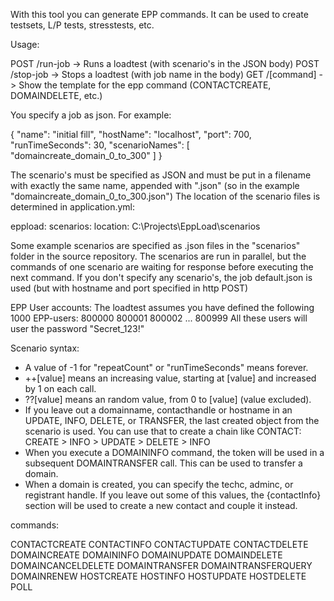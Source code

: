 With this tool you can generate EPP commands.
It can be used to create testsets, L/P tests, stresstests, etc.

Usage:

POST /run-job -> Runs a loadtest (with scenario's in the JSON body)
POST /stop-job -> Stops a loadtest (with job name in the body)
GET /[command] -> Show the template for the epp command (CONTACTCREATE, DOMAINDELETE, etc.)

You specify a job as json. For example:

{
    "name": "initial fill",
	  "hostName": "localhost",
	  "port": 700,
	  "runTimeSeconds": 30,
	  "scenarioNames": [ "domaincreate_domain_0_to_300" ]
}

The scenario's must be specified as JSON and must be put in a filename
with exactly the same name, appended with ".json" (so in the example "domaincreate_domain_0_to_300.json")
The location of the scenario files is determined in application.yml:

eppload:
  scenarios:
    location: C:\Projects\EppLoad\scenarios

Some example scenarios are specified as .json files in the "scenarios" folder in the source repository.
The scenarios are run in parallel, but the commands of one scenario are waiting for response before
executing the next command.
If you don't specify any scenario's, the job default.json is used (but with hostname and port specified in http POST)

EPP User accounts:
The loadtest assumes you have defined the following 1000 EPP-users:
800000 800001 800002 ... 800999
All these users will user the password "Secret_123!"

Scenario syntax:

- A value of -1 for "repeatCount" or "runTimeSeconds" means forever.
- ++[value] means an increasing value, starting at [value] and increased by 1 on each call.
- ??[value] means an random value, from 0 to [value] (value excluded).
- If you leave out a domainname, contacthandle or hostname in an UPDATE, INFO, DELETE, or TRANSFER, the last created object from the scenario is used.
You can use that to create a chain like CONTACT: CREATE > INFO > UPDATE > DELETE > INFO
- When you execute a DOMAININFO command, the token will be used in a subsequent DOMAINTRANSFER call. This can be used to transfer a domain.
- When a domain is created, you can specify the techc, adminc, or registrant handle. 
If you leave out some of this values, the {contactInfo} section will be used to create a new contact and couple it instead.


commands: 

CONTACTCREATE
CONTACTINFO
CONTACTUPDATE
CONTACTDELETE
DOMAINCREATE
DOMAININFO
DOMAINUPDATE
DOMAINDELETE
DOMAINCANCELDELETE
DOMAINTRANSFER
DOMAINTRANSFERQUERY
DOMAINRENEW
HOSTCREATE
HOSTINFO
HOSTUPDATE
HOSTDELETE
POLL

